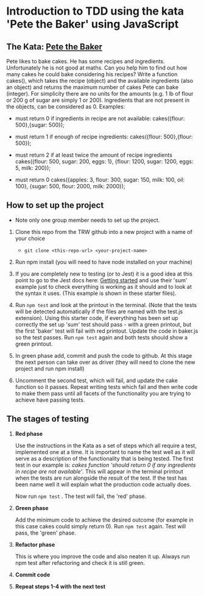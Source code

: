 # Introduction to TDD using the kata 'Pete the Baker' using JavaScript

## The Kata: [Pete the Baker](https://docs.google.com/document/d/1oCyiPhXUx_eRFSYk36zzGDB3W8lfwMd6pNxHEU5Rm8A/edit#heading=h.eyry7tzh9e8n)

Pete likes to bake cakes. He has some recipes and ingredients. Unfortunately he is not good at maths. Can you help him to find out how many cakes he could bake considering his recipes?
Write a function cakes(), which takes the recipe (object) and the available ingredients (also an object) and returns the maximum number of cakes Pete can bake (integer). For simplicity there are no units for the amounts (e.g. 1 lb of flour or 200 g of sugar are simply 1 or 200). Ingredients that are not present in the objects, can be considered as 0.
Examples:

-   must return 0 if ingredients in recipe are not available:
    cakes({flour: 500},{sugar: 500});

-   must return 1 if enough of recipe ingredients:
    cakes({flour: 500},{flour: 500});

-   must return 2 if at least twice the amount of recipe ingredients
    cakes({flour: 500, sugar: 200, eggs: 1}, {flour: 1200, sugar: 1200, eggs: 5, milk: 200});

-   must return 0
    cakes({apples: 3, flour: 300, sugar: 150, milk: 100, oil: 100}, {sugar: 500, flour: 2000, milk: 2000});

## How to set up the project

-   Note only one group member needs to set up the project.

1. Clone this repo from the TRW github into a new project with a name of your choice

    - `git clone <this-repo-url> <your-project-name>`

2. Run npm install (you will need to have node installed on your machine)

3. If you are completely new to testing (or to Jest) it is a good idea at this point to go to the Jest docs here: [Getting started](https://jestjs.io/docs/getting-started) and use their 'sum' example just to check everything is working as it should and to look at the syntax it uses. (This example is shown in these starter files).

4. Run `npm test` and look at the printout in the terminal. (Note that the tests will be detected automatically if the files are named with the test.js extension). Using this starter code, if everything has been set up correctly the set up 'sum' test should pass - with a green printout, but the first 'baker' test will fail with red printout. Update the code in baker.js so the test passes. Run `npm test` again and both tests should show a green printout.

5. In green phase add, commit and push the code to github. At this stage the next person can take over as driver (they will need to clone the new project and run npm install)

6. Uncomment the second test, which will fail, and update the cake function so it passes. Repeat writing tests which fail and then write code to make them pass until all facets of the functionality you are trying to achieve have passing tests.

## The stages of testing

1. **Red phase**

    Use the instructions in the Kata as a set of steps which all require a test, implemented one at a time.
    It is important to name the test well as it will serve as a description of the functionality that is being tested. The first test in our example is: _cakes function 'should return 0 if any ingredients in recipe are not available'_. This will appear in the terminal printout when the tests are run alongside the result of the test. If the test has been name well it will explain what the production code actually does.

    Now run `npm test` . The test will fail, the 'red' phase.

2. **Green phase**

    Add the minimum code to achieve the desired outcome (for example in this case cakes could simply return 0). Run `npm test` again. Test will pass, the 'green' phase.

3. **Refactor phase**

    This is where you improve the code and also neaten it up.
    Always run npm test after refactoring and check it is still green.

4. **Commit code**

5. **Repeat steps 1-4 with the next test**
